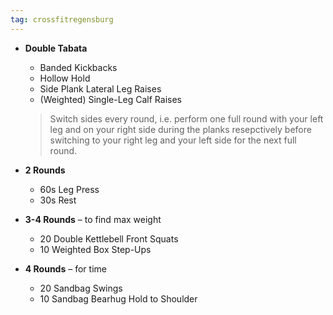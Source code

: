 ```yaml
---
tag: crossfitregensburg
---
```


- **Double Tabata**

  - Banded Kickbacks
  - Hollow Hold
  - Side Plank Lateral Leg Raises
  - (Weighted) Single-Leg Calf Raises

  > Switch sides every round, i.e. perform one full round with your left leg and on your right side during the planks resepctively before switching to your right leg and your left side for the next full round.

- **2 Rounds**

  - 60s Leg Press
  - 30s Rest

- **3-4 Rounds** – to find max weight

  - 20 Double Kettlebell Front Squats
  - 10 Weighted Box Step-Ups

- **4 Rounds** – for time

  - 20 Sandbag Swings
  - 10 Sandbag Bearhug Hold to Shoulder
